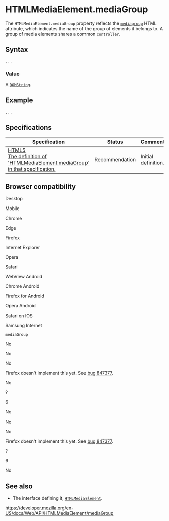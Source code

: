 HTMLMediaElement.mediaGroup
===========================

The `HTMLMediaElement.mediaGroup` property reflects the [`mediagroup`](https://developer.mozilla.org/en-US/docs/Web/HTML/Element/video#attr-mediagroup) HTML attribute, which indicates the name of the group of elements it belongs to. A group of media elements shares a common `controller`.

Syntax
------

    ...

### Value

A [`DOMString`](../domstring).

Example
-------

    ...

Specifications
--------------

<table><thead><tr class="header"><th>Specification</th><th>Status</th><th>Comment</th></tr></thead><tbody><tr class="odd"><td><a href="https://www.w3.org/TR/html52/embedded-content-0.html#htmlmediaelement">HTML5<br />
<span class="small">The definition of 'HTMLMediaElement.mediaGroup' in that specification.</span></a></td><td><span class="spec-rec">Recommendation</span></td><td>Initial definition.</td></tr></tbody></table>

Browser compatibility
---------------------

Desktop

Mobile

Chrome

Edge

Firefox

Internet Explorer

Opera

Safari

WebView Android

Chrome Android

Firefox for Android

Opera Android

Safari on IOS

Samsung Internet

`mediaGroup`

No

No

No

Firefox doesn't implement this yet. See [bug 847377](https://bugzil.la/847377).

No

?

6

No

No

No

Firefox doesn't implement this yet. See [bug 847377](https://bugzil.la/847377).

?

6

No

See also
--------

-   The interface defining it, [`HTMLMediaElement`](../htmlmediaelement).

<a href="https://developer.mozilla.org/en-US/docs/Web/API/HTMLMediaElement/mediaGroup" class="_attribution-link">https://developer.mozilla.org/en-US/docs/Web/API/HTMLMediaElement/mediaGroup</a>
